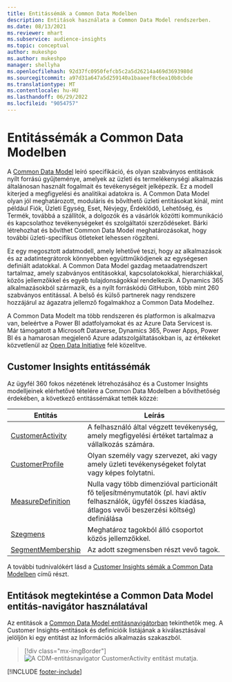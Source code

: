 ```yaml
---
title: Entitássémák a Common Data Modelben
description: Entitások használata a Common Data Model rendszerben.
ms.date: 08/13/2021
ms.reviewer: mhart
ms.subservice: audience-insights
ms.topic: conceptual
author: mukeshpo
ms.author: mukeshpo
manager: shellyha
ms.openlocfilehash: 92d37fc0950fefcb5c2a5d26214a469d3693980d
ms.sourcegitcommit: a97d31a647a5d259140a1baaeef8c6ea10b8cbde
ms.translationtype: MT
ms.contentlocale: hu-HU
ms.lasthandoff: 06/29/2022
ms.locfileid: "9054757"
---
```

# <a name="entity-schemas-in-common-data-model"></a>Entitássémák a Common Data Modelben

A [Common Data Model](/common-data-model/) leíró specifikáció, és olyan szabványos entitások nyílt forrású gyűjteménye, amelyek az üzleti és termelékenységi alkalmazás általánosan használt fogalmait és tevékenységeit jelképezik. Ez a modell kiterjed a megfigyelési és analitikai adatokra is. A Common Data Model olyan jól meghatározott, moduláris és bővíthető üzleti entitásokat kínál, mint például Fiók, Üzleti Egység, Eset, Névjegy, Érdeklődő, Lehetőség, és Termék, továbbá a szállítók, a dolgozók és a vásárlók közötti kommunikáció és kapcsolathoz tevékenységeket és szolgáltatói szerződéseket. Bárki létrehozhat és bővíthet Common Data Model meghatározásokat, hogy további üzleti-specifikus ötleteket lehessen rögzíteni.

Ez egy megosztott adatmodell, amely lehetővé teszi, hogy az alkalmazások és az adatintegrátorok könnyebben együttműködjenek az egységesen definiált adatokkal. A Common Data Model gazdag metaadatrendszert tartalmaz, amely szabványos entitásokkal, kapcsolatokokkal, hierarchiákkal, közös jellemzőkkel és egyéb tulajdonságokkal rendelkezik. A Dynamics 365 alkalmazásokból származik, és a nyílt forráskódú GitHubon, több mint 260 szabványos entitással. A belső és külső partnerek nagy rendszere hozzájárul az ágazatra jellemző fogalmakhoz a Common Data Modelhez.

A Common Data Modelt ma több rendszeren és platformon is alkalmazva van, beleértve a Power BI adatfolyamokat és az Azure Data Servicest is. Már támogatott a Microsoft Dataverse, Dynamics 365, Power Apps, Power BI és a hamarosan megjelenő Azure adatszolgáltatásokban is, az értékeket közvetlenül az [Open Data Initiative](https://dynamics.microsoft.com/en-us/open-data-initiative/) felé közelítve.

## <a name="customer-insights-entity-schemas"></a>Customer Insights entitássémák

Az ügyfél 360 fokos nézetének létrehozásához és a Customer Insights modelljeinek elérhetővé tételére a Common Data Modelben a bővíthetőség érdekében, a következő entitássémákat tették közzé:

| Entitás | Leírás |
|---------|---------|
|[CustomerActivity](/common-data-model/schema/core/applicationcommon/foundationcommon/crmcommon/solutions/customerinsights/customeractivity) | A felhasználó által végzett tevékenység, amely megfigyelési értéket tartalmaz a vállalkozás számára. |
|[CustomerProfile](/common-data-model/schema/core/applicationcommon/foundationcommon/crmcommon/solutions/customerinsights/customerprofile) | Olyan személy vagy szervezet, aki vagy amely üzleti tevékenységeket folytat vagy képes folytatni. |
|[MeasureDefinition](/common-data-model/schema/core/applicationcommon/foundationcommon/crmcommon/solutions/customerinsights/measuredefinition) | Nulla vagy több dimenzióval particionált fő teljesítménymutatók (pl. havi aktív felhasználók, ügyfél összes kiadása, átlagos vevői beszerzési költség) definiálása |
|[Szegmens](/common-data-model/schema/core/applicationcommon/foundationcommon/crmcommon/solutions/customerinsights/segment) | Meghatároz tagokból álló csoportot közös jellemzőkkel. |
|[SegmentMembership](/common-data-model/schema/core/applicationcommon/foundationcommon/crmcommon/solutions/customerinsights/segmentmembership) | Az adott szegmensben részt vevő tagok. |

A további tudnivalókért lásd a [Customer Insights sémák a Common Data Modelben](/common-data-model/schema/core/applicationcommon/foundationcommon/crmcommon/solutions/customerinsights/overview) című részt.

## <a name="view-entities-using-the-common-data-model-entity-navigator"></a>Entitások megtekintése a Common Data Model entitás-navigátor használatával

Az entitások a [Common Data Model entitásnavigátorban](https://microsoft.github.io/CDM/) tekinthetők meg. A Customer Insights-entitások és definícióik listájának a kiválasztásával jelöljön ki egy entitást az Információs alkalmazás szakaszból.
> [!div class="mx-imgBorder"]
> ![A CDM-entitásnavigator CustomerActivity entitást mutatja.](media/CDM-entity-navigator.png "A CDM-entitásnavigator CustomerActivity entitást mutatja")


[!INCLUDE [footer-include](includes/footer-banner.md)]
